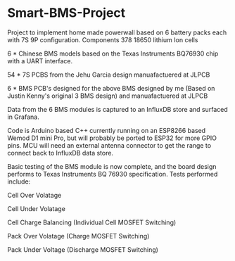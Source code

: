 # Smart-BMS-Project
Project to implement home made powerwall based on 6 battery packs each with 7S 9P configuration.
Components
  378 18650 lithium Ion cells
  
  6  * Chinese BMS models based on the Texas Instruments BQ76930 chip with a UART interface.
  
  54 * 7S PCBS from the Jehu Garcia design manuafactuered at JLPCB
  
  6  * BMS PCB's designed for the above BMS designed by me (Based on Justin Kenny's original 3 BMS design) and manuafactuered at JLPCB
  
Data from the 6 BMS modules is captured to an InfluxDB store and surfaced in Grafana.

Code is Arduino based C++ currently running on an ESP8266 based Wemod D1 mini Pro, but will probably be ported to ESP32 for more GPIO pins. MCU will need an external antenna connector to get the range to connect back to InfluxDB data store.

Basic testing of the BMS module is now complete, and the board design performs to Texas Instruments BQ 76930 specification.
Tests performed include:

  Cell Over Volatage
  
  Cell Under Volatage
  
  Cell Charge Balancing (Individual Cell MOSFET Switching) 
  
  Pack Over Volatage (Charge MOSFET Switching)
  
  Pack Under Voltage (Discharge MOSFET Switching)
  
  

